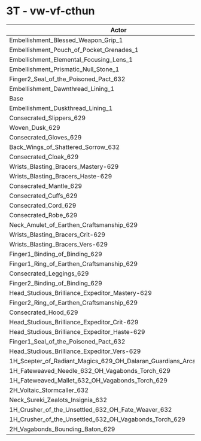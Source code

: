 # 3T - vw-vf-cthun
| Actor | DPS | Increase |
|---|:---:|:---:|
|Embellishment_Blessed_Weapon_Grip_1|1902343|3.95%|
|Embellishment_Pouch_of_Pocket_Grenades_1|1840515|0.57%|
|Embellishment_Elemental_Focusing_Lens_1|1836370|0.34%|
|Embellishment_Prismatic_Null_Stone_1|1830942|0.05%|
|Finger2_Seal_of_the_Poisoned_Pact_632|1830631|0.03%|
|Embellishment_Dawnthread_Lining_1|1830115|0.00%|
|Base|1830091|0.00%|
|Embellishment_Duskthread_Lining_1|1830091|0.00%|
|Consecrated_Slippers_629|1829042|-0.06%|
|Woven_Dusk_629|1828182|-0.10%|
|Consecrated_Gloves_629|1827928|-0.12%|
|Back_Wings_of_Shattered_Sorrow_632|1827915|-0.12%|
|Consecrated_Cloak_629|1827107|-0.16%|
|Wrists_Blasting_Bracers_Mastery-629|1826378|-0.20%|
|Wrists_Blasting_Bracers_Haste-629|1826276|-0.21%|
|Consecrated_Mantle_629|1826072|-0.22%|
|Consecrated_Cuffs_629|1825902|-0.23%|
|Consecrated_Cord_629|1825290|-0.26%|
|Consecrated_Robe_629|1825167|-0.27%|
|Neck_Amulet_of_Earthen_Craftsmanship_629|1824398|-0.31%|
|Wrists_Blasting_Bracers_Crit-629|1824065|-0.33%|
|Wrists_Blasting_Bracers_Vers-629|1823949|-0.34%|
|Finger1_Binding_of_Binding_629|1821817|-0.45%|
|Finger1_Ring_of_Earthen_Craftsmanship_629|1821142|-0.49%|
|Consecrated_Leggings_629|1821118|-0.49%|
|Finger2_Binding_of_Binding_629|1820997|-0.50%|
|Head_Studious_Brilliance_Expeditor_Mastery-629|1820711|-0.51%|
|Finger2_Ring_of_Earthen_Craftsmanship_629|1820028|-0.55%|
|Consecrated_Hood_629|1818963|-0.61%|
|Head_Studious_Brilliance_Expeditor_Crit-629|1815277|-0.81%|
|Head_Studious_Brilliance_Expeditor_Haste-629|1815098|-0.82%|
|Finger1_Seal_of_the_Poisoned_Pact_632|1814267|-0.86%|
|Head_Studious_Brilliance_Expeditor_Vers-629|1813920|-0.88%|
|1H_Scepter_of_Radiant_Magics_629_OH_Dalaran_Guardians_Arcanotool_632|1805947|-1.32%|
|1H_Fateweaved_Needle_632_OH_Vagabonds_Torch_629|1796125|-1.86%|
|1H_Fateweaved_Mallet_632_OH_Vagabonds_Torch_629|1795871|-1.87%|
|2H_Voltaic_Stormcaller_632|1784730|-2.48%|
|Neck_Sureki_Zealots_Insignia_632|1765991|-3.50%|
|1H_Crusher_of_the_Unsettled_632_OH_Fate_Weaver_632|1539240|-15.89%|
|1H_Crusher_of_the_Unsettled_632_OH_Vagabonds_Torch_629|1536188|-16.06%|
|2H_Vagabonds_Bounding_Baton_629|1486985|-18.75%|
